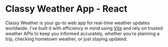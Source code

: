 # Classy Weather App - React


Classy Weather is your go-to web app for real-time weather updates worldwide. I've built it with efficiency in mind using [Vite](https://vitejs.dev/) and rely on trusted weather APIs to keep you informed accurately, whether you're planning a trip, checking hometown weather, or just staying updated.


